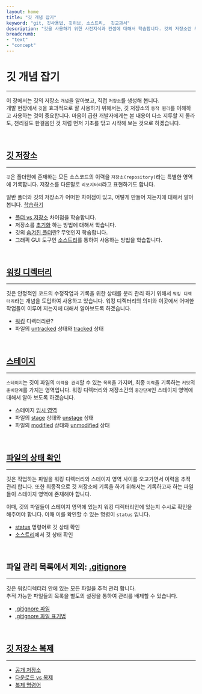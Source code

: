 ```yaml
---
layout: home
title: "깃 개념 잡기"
keyword: "git, 깃사용법, 깃허브, 소스트리,  깃교과서"
description: "깃을 사용하기 위한 사전지식과 컨셉에 대해서 학습합니다. 깃의 저장소란 무엇이고, 일반 폴더와 어떠한 차별점이 있는지 알아봅니다."
breadcrumb:
- "text"
- "concept"
---
```


# 깃 개념 잡기
---
이 장에서는 깃의 저장소 `개념`을 알아보고, 직접 `저장소`를 생성해 봅니다.   
개발 현장에서 `깃`을 효과적으로 잘 사용하기 위해서는, 깃 저장소의 `동작 원리`를 이해하고 사용하는 것이 중요합니다. 
마음이 급한 개발자에게는 본 내용이 다소 지루할 지 몰라도, 천리길도 한걸음인 것 처럼 먼저 기초를 닦고 시작해 보는 것으로 하겠습니다.  

<br>

## [깃 저장소](init)
---
`깃`은 폴더안에 존재하는 모든 소스코드의 이력을 `저장소(repository)`라는 특별한 영역에 기록합니다.
저장소를 다른말로 `리포지터리`라고 표현하기도 합니다.  

일반 폴더와 깃의 저장소가 어떠한 차이점이 있고, 어떻게 만들어 지는지에 대해서 알아봅니다. [학습하기](init)

+ [폴더 vs 저장소](init/repo) 차이점을 학습합니다.
+ 저장소를 [초기화](init/cli) 하는 방법에 대해서 학습니다. 
+ 깃의 [숨겨진 폴더](init/folder)란? 무엇인지 학습합니다.
+ 그래픽 GUI 도구인 [소스트리](init/sourcetree)를 통하여 사용하는 방법을 학습합니다.

<br>

## [워킹 디렉터리](working)
---
깃은 안정적인 코드의 수정작업과 기록을 위한 상태를 분리 관리 하기 위해서 `워킹 디렉터리`라는 개념을 도입하여 사용하고 있습니다. 
워킹 디렉터리의 의미와 이곳에서 어떠한 작업들이 이루어 지는지에 대해서 알아보도록 하겠습니다.  
+ [워킹](working/mean) 디렉터리란?
+ 파일의 [untracked](working/untracked) 상태와 [tracked](working/untracked) 상태

<br>

## [스테이지](stage)
---
`스테이지`는 깃이 파일의 `이력을 관리`할 수 있는 `목록`을 가지며, 최종 `이력`을 기록하는 `커밋`의 `준비단계`를 가지는 영역입니다. 
워킹 디렉터리와 저장소간의 `중간단계`인 스테이지 영역에 대해서 알아 보도록 하겠습니다.

+ 스테이지 [임시 영역](stage/stage)
+ 파일의 [stage](stage/unstage) 상태와 [unstage](stage/unstage) 상태
+ 파일의 [modified](stage/modified) 상태와 [unmodified](stage/modified) 상태

<br>

## [파일의 상태 확인](status)
---
깃은 작업하는 파일을 워킹 디렉터리와 스테이지 영역 사이를 오고가면서 이력을 추적 관리 합니다. 또한 최종적으로 깃 저장소에 기록을 하기 위해서는 기록하고자 하는 파일들이 스테이지 영역에 존재해야 합니다.  
  
이때, 깃의 파일들이 스테이지 영역에 있는지 워킹 디렉터리안에 있는지 수시로 확인을 해주어야 합니다. 이때 이를 확인할 수 있는 명령이 `status` 입니다.  

+ [status](status/status) 명령어로 깃 상태 확인
+ [소스트리](status/sourcetree)에서 깃 상태 확인

<br>

## 파일 관리 목록에서 제외: [.gitignore](gitignore)
---
깃은 워킹디렉터리 안에 있는 모든 파일을 추적 관리 합니다.  
추적 가능한 파일들의 목록을 별도의 설정을 통하여 관리를 배제할 수 있습니다.  

+ [.gitignore 파일](gitignore/file)
+ [.gitignore 파일 표기법](gitignore/rule)

<br>

## [깃 저장소 복제](clone)
---
+ [공개 저장소](clone/open)
+ [다운로드 vs 복제](clone/download)
+ [복제 명령어](clone/clone)

<br>

